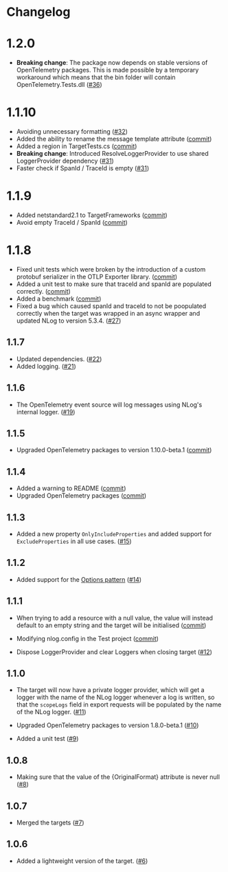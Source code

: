 ﻿# Changelog

# 1.2.0

* **Breaking change**: The package now depends on stable versions of OpenTelemetry packages.
 This is made possible by a temporary workaround which means that the bin folder will contain OpenTelemetry.Tests.dll
 ([#36](https://github.com/juliuskoval/NLog.Targets.OpenTelemetryProtocol/pull/32))


# 1.1.10

* Avoiding unnecessary formatting ([#32](https://github.com/juliuskoval/NLog.Targets.OpenTelemetryProtocol/pull/32))
* Added the ability to rename the message template attribute ([commit](https://github.com/juliuskoval/NLog.Targets.OpenTelemetryProtocol/commit/d277eafcef507753f635ad124ec523b0442b34b1))
* Added a region in TargetTests.cs ([commit](https://github.com/juliuskoval/NLog.Targets.OpenTelemetryProtocol/commit/6002af5a8ed86a13d21cb99e10a4b85461112935))
* **Breaking change**:  Introduced ResolveLoggerProvider to use shared LoggerProvider dependency ([#31](https://github.com/juliuskoval/NLog.Targets.OpenTelemetryProtocol/pull/31))
* Faster check if SpanId / TraceId is empty ([#31](https://github.com/juliuskoval/NLog.Targets.OpenTelemetryProtocol/pull/31))

# 1.1.9

* Added netstandard2.1 to TargetFrameworks ([commit](https://github.com/juliuskoval/NLog.Targets.OpenTelemetryProtocol/commit/56308607102926d97fb84a9706e40b27c6873ebe))
* Avoid empty TraceId / SpanId ([commit](https://github.com/juliuskoval/NLog.Targets.OpenTelemetryProtocol/commit/0ac72895b2b9dc23b9ccba7dcf8550054ec34e0b))


# 1.1.8

* Fixed unit tests which were broken by the introduction of a custom protobuf serializer in the OTLP Exporter library.
([commit](https://github.com/juliuskoval/NLog.Targets.OpenTelemetryProtocol/commit/cc390a3343e81f69143b351a069c20ba21c2b062))
* Added a unit test to make sure that traceId and spanId are populated correctly.
([commit](https://github.com/juliuskoval/NLog.Targets.OpenTelemetryProtocol/commit/1bf62becff8abc81c880ed38e356a8c7d0e14d7b))
* Added a benchmark ([commit](https://github.com/juliuskoval/NLog.Targets.OpenTelemetryProtocol/commit/67c219726a9c1aa80471c4d361189d6c0520f00b))
* Fixed a bug which caused spanId and traceId to not be poopulated correctly when the target was wrapped in an async wrapper
and updated NLog to version 5.3.4. ([#27](https://github.com/juliuskoval/NLog.Targets.OpenTelemetryProtocol/pull/27))

## 1.1.7
* Updated dependencies. ([#22](https://github.com/juliuskoval/NLog.Targets.OpenTelemetryProtocol/pull/22))
* Added logging. ([#21](https://github.com/juliuskoval/NLog.Targets.OpenTelemetryProtocol/pull/21))

## 1.1.6
* The OpenTelemetry event source will log messages using NLog's internal logger. ([#19](https://github.com/juliuskoval/NLog.Targets.OpenTelemetryProtocol/pull/19))

## 1.1.5
* Upgraded OpenTelemetry packages to version 1.10.0-beta.1 ([commit](https://github.com/juliuskoval/NLog.Targets.OpenTelemetryProtocol/commit/03d9ca170a5c5e3b691497ed9458c7ea89004c91))

## 1.1.4
* Added a warning to README ([commit](https://github.com/juliuskoval/NLog.Targets.OpenTelemetryProtocol/commit/f2ed0e0721e9b6575d9754232e7554e285cc2a5c))
* Upgraded OpenTelemetry packages ([commit](https://github.com/juliuskoval/NLog.Targets.OpenTelemetryProtocol/commit/8bde762ae1077dc9e5e998366097a2ae6a8a9f3b))

## 1.1.3
* Added a new property `OnlyIncludeProperties` and added support for `ExcludeProperties` in all use cases. ([#15](https://github.com/juliuskoval/NLog.Targets.OpenTelemetryProtocol/pull/15))

## 1.1.2
* Added support for the [Options pattern](https://learn.microsoft.com/en-my/dotnet/core/extensions/options)
([#14](https://github.com/juliuskoval/NLog.Targets.OpenTelemetryProtocol/pull/14))


## 1.1.1
* When trying to add a resource with a null value, the value will instead default to an empty string and the target will be initialised 
([commit](https://github.com/juliuskoval/NLog.Targets.OpenTelemetryProtocol/commit/26edf215d44ada89886a55b7ef9c5defef596d18))

* Modifying nlog.config in the Test project ([commit](https://github.com/juliuskoval/NLog.Targets.OpenTelemetryProtocol/commit/c776ff519c08d8b43efd549936fa8af51e6282f8))

* Dispose LoggerProvider and clear Loggers when closing target ([#12](https://github.com/juliuskoval/NLog.Targets.OpenTelemetryProtocol/pull/12))

## 1.1.0
* The target will now have a private logger provider, which will get a logger with the name of the NLog logger whenever a log is written, 
so that the `scopeLogs` field in export requests will be populated by the name of the NLog logger. ([#11](https://github.com/juliuskoval/NLog.Targets.OpenTelemetryProtocol/pull/11))

* Upgraded OpenTelemetry packages to version 1.8.0-beta.1 ([#10](https://github.com/juliuskoval/NLog.Targets.OpenTelemetryProtocol/pull/10))

* Added a unit test ([#9](https://github.com/juliuskoval/NLog.Targets.OpenTelemetryProtocol/pull/9))

## 1.0.8
* Making sure that the value of the \{OriginalFormat\} attribute is never null ([#8](https://github.com/juliuskoval/NLog.Targets.OpenTelemetryProtocol/pull/8))

## 1.0.7
* Merged the targets ([#7](https://github.com/juliuskoval/NLog.Targets.OpenTelemetryProtocol/pull/7))

## 1.0.6
* Added a lightweight version of the target. ([#6](https://github.com/juliuskoval/NLog.Targets.OpenTelemetryProtocol/pull/6))
